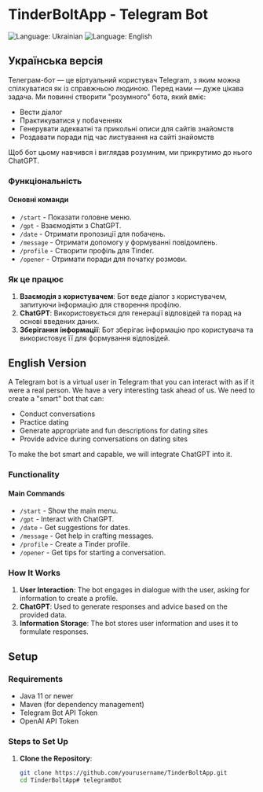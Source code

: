 # TinderBoltApp - Telegram Bot

![Language: Ukrainian](https://img.shields.io/badge/language-ua-blue?style=flat-square)
![Language: English](https://img.shields.io/badge/language-en-green?style=flat-square)

## Українська версія

Телеграм-бот — це віртуальний користувач Telegram, з яким можна спілкуватися як із справжньою людиною. Перед нами — дуже цікава задача. Ми повинні створити "розумного" бота, який вміє:

- Вести діалог
- Практикуватися у побаченнях
- Генерувати адекватні та прикольні описи для сайтів знайомств
- Роздавати поради під час листування на сайті знайомств

Щоб бот цьому навчився і виглядав розумним, ми прикрутимо до нього ChatGPT.

### Функціональність

#### Основні команди

- `/start` - Показати головне меню.
- `/gpt` - Взаємодіяти з ChatGPT.
- `/date` - Отримати пропозиції для побачень.
- `/message` - Отримати допомогу у формуванні повідомлень.
- `/profile` - Створити профіль для Tinder.
- `/opener` - Отримати поради для початку розмови.

### Як це працює

1. **Взаємодія з користувачем**: Бот веде діалог з користувачем, запитуючи інформацію для створення профілю.
2. **ChatGPT**: Використовується для генерації відповідей та порад на основі введених даних.
3. **Зберігання інформації**: Бот зберігає інформацію про користувача та використовує її для формування відповідей.

## English Version

A Telegram bot is a virtual user in Telegram that you can interact with as if it were a real person. We have a very interesting task ahead of us. We need to create a "smart" bot that can:

- Conduct conversations
- Practice dating
- Generate appropriate and fun descriptions for dating sites
- Provide advice during conversations on dating sites

To make the bot smart and capable, we will integrate ChatGPT into it.

### Functionality

#### Main Commands

- `/start` - Show the main menu.
- `/gpt` - Interact with ChatGPT.
- `/date` - Get suggestions for dates.
- `/message` - Get help in crafting messages.
- `/profile` - Create a Tinder profile.
- `/opener` - Get tips for starting a conversation.

### How It Works

1. **User  Interaction**: The bot engages in dialogue with the user, asking for information to create a profile.
2. **ChatGPT**: Used to generate responses and advice based on the provided data.
3. **Information Storage**: The bot stores user information and uses it to formulate responses.

## Setup

### Requirements

- Java 11 or newer
- Maven (for dependency management)
- Telegram Bot API Token
- OpenAI API Token

### Steps to Set Up

1. **Clone the Repository**:

   ```bash
   git clone https://github.com/yourusername/TinderBoltApp.git
   cd TinderBoltApp#   t e l e g r a m B o t  
 